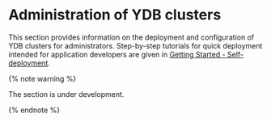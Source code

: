 # Administration of YDB clusters

This section provides information on the deployment and configuration of YDB clusters for administrators. Step-by-step tutorials for quick deployment intended for application developers are given in [Getting Started - Self-deployment](../../getting_started/self_hosted/index.md).

{% note warning %}

The section is under development.

{% endnote %}